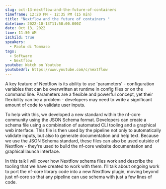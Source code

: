 ```yaml
---
slug: oct-13-nextflow-and-the-future-of-containers
timeframe: 12:20 PM - 12:35 PM (15 min)
title: "Nextflow and the future of containers "
datetime: 2022-10-13T11:50:00.000Z
date: Oct 13, 2022
time: 11:50 AM
isChild: true
speakers:
  - Paolo di Tommaso
tags:
  - Software
  - Nextflow
youtube: Watch on Youtube
youtubeUrl: https://www.youtube.com/c/nextflow
---
```

A key feature of Nextflow is its ability to use 'parameters' - configuration variables that can be overwritten at runtime in config files or on the command line. Parameters are a flexible and powerful concept, yet their flexibility can be a problem - developers may need to write a significant amount of code to validate user inputs.

To help with this, we developed a new standard within the nf-core community using the JSON Schema format. Developers can create a schema file using a combination of automated CLI tooling and a graphical web interface. This file is then used by the pipeline not only to automatically validate inputs, but also to generate documentation and help text. Because we use the JSON Schema standard, these files can also be used outside of Nextflow - they're used to build the nf-core website documentation and graphical launch interface.

In this talk I will cover how Nextflow schema files work and describe the tooling that we have created to work with them. I'll talk about ongoing work to port the nf-core library code into a new Nextflow plugin, moving beyond just nf-core so that any pipeline can use schema with just a few lines of code.
